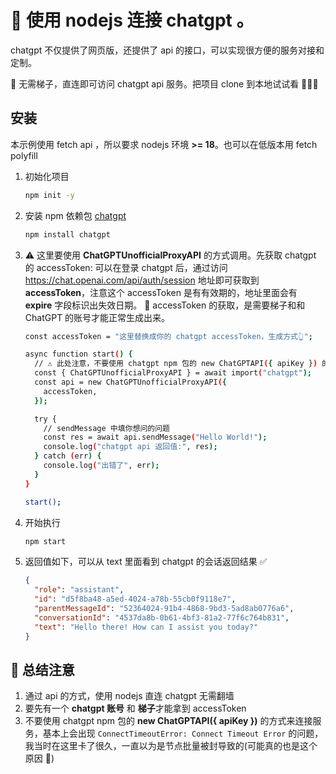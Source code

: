 # 🔌 使用 nodejs 连接 chatgpt 。

chatgpt 不仅提供了网页版，还提供了 api 的接口，可以实现很方便的服务对接和定制。

👻 无需梯子，直连即可访问 chatgpt api 服务。把项目 clone 到本地试试看 👨🏻‍💻

## 安装

本示例使用 fetch api ，所以要求 nodejs 环境 **>= 18**。也可以在低版本用 fetch polyfill

1. 初始化项目

   ```bash
   npm init -y
   ```

2. 安装 npm 依赖包 [chatgpt](https://www.npmjs.com/package/chatgpt)

   ```bash
   npm install chatgpt
   ```

3. ⚠️ 这里要使用 **ChatGPTUnofficialProxyAPI** 的方式调用。先获取 chatgpt 的 accessToken: 可以在登录 chatgpt 后，通过访问 https://chat.openai.com/api/auth/session 地址即可获取到 **accessToken**，注意这个 accessToken 是有有效期的，地址里面会有 **expire** 字段标识出失效日期。
   🤠 accessToken 的获取，是需要梯子和和 ChatGPT 的账号才能正常生成出来。

   ```bash
   const accessToken = "这里替换成你的 chatgpt accessToken，生成方式👆";

   async function start() {
     // ⚠️ 此处注意，不要使用 chatgpt npm 包的 new ChatGPTAPI({ apiKey }) 的方式来连接，会报超时错误
     const { ChatGPTUnofficialProxyAPI } = await import("chatgpt");
     const api = new ChatGPTUnofficialProxyAPI({
       accessToken,
     });

     try {
       // sendMessage 中填你想问的问题
       const res = await api.sendMessage("Hello World!");
       console.log("chatgpt api 返回值:", res);
     } catch (err) {
       console.log("出错了", err);
     }
   }

   start();
   ```

4. 开始执行

   ```bash
   npm start
   ```

5. 返回值如下，可以从 text 里面看到 chatgpt 的会话返回结果 ✅

   ```json
   {
     "role": "assistant",
     "id": "d5f8ba48-a5ed-4024-a78b-55cb0f9118e7",
     "parentMessageId": "52364024-91b4-4868-9bd3-5ad8ab0776a6",
     "conversationId": "4537da8b-0b61-4bf3-81a2-77f6c764b831",
     "text": "Hello there! How can I assist you today?"
   }
   ```

## 🚀 总结注意

1. 通过 api 的方式，使用 nodejs 直连 chatgpt 无需翻墙
2. 要先有一个 **chatgpt 账号** 和 **梯子**才能拿到 accessToken
3. 不要使用 chatgpt npm 包的 **new ChatGPTAPI({ apiKey })** 的方式来连接服务，基本上会出现 `ConnectTimeoutError: Connect Timeout Error` 的问题，我当时在这里卡了很久，一直以为是节点批量被封导致的(可能真的也是这个原因 🤪)
